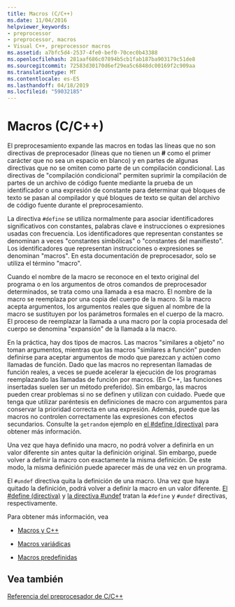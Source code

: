 ```yaml
---
title: Macros (C/C++)
ms.date: 11/04/2016
helpviewer_keywords:
- preprocessor
- preprocessor, macros
- Visual C++, preprocessor macros
ms.assetid: a7bfc5d4-2537-4fe0-bef0-70cec0b43388
ms.openlocfilehash: 281aaf686c07894b5cb1fab187ba903179c51de8
ms.sourcegitcommit: 72583d30170d6ef29ea5c6848dc00169f2c909aa
ms.translationtype: MT
ms.contentlocale: es-ES
ms.lasthandoff: 04/18/2019
ms.locfileid: "59032185"
---
```

# <a name="macros-cc"></a>Macros (C/C++)
El preprocesamiento expande las macros en todas las líneas que no son directivas de preprocesador (líneas que no tienen un **#** como el primer carácter que no sea un espacio en blanco) y en partes de algunas directivas que no se omiten como parte de un compilación condicional. Las directivas de "compilación condicional" permiten suprimir la compilación de partes de un archivo de código fuente mediante la prueba de un identificador o una expresión de constante para determinar qué bloques de texto se pasan al compilador y qué bloques de texto se quitan del archivo de código fuente durante el preprocesamiento.

La directiva `#define` se utiliza normalmente para asociar identificadores significativos con constantes, palabras clave e instrucciones o expresiones usadas con frecuencia. Los identificadores que representan constantes se denominan a veces "constantes simbólicas" o "constantes del manifiesto". Los identificadores que representan instrucciones o expresiones se denominan "macros". En esta documentación de preprocesador, solo se utiliza el término "macro".

Cuando el nombre de la macro se reconoce en el texto original del programa o en los argumentos de otros comandos de preprocesador determinados, se trata como una llamada a esa macro. El nombre de la macro se reemplaza por una copia del cuerpo de la macro. Si la macro acepta argumentos, los argumentos reales que siguen al nombre de la macro se sustituyen por los parámetros formales en el cuerpo de la macro. El proceso de reemplazar la llamada a una macro por la copia procesada del cuerpo se denomina "expansión" de la llamada a la macro.

En la práctica, hay dos tipos de macros. Las macros "similares a objeto" no toman argumentos, mientras que las macros "similares a función" pueden definirse para aceptar argumentos de modo que parezcan y actúen como llamadas de función. Dado que las macros no representan llamadas de función reales, a veces se puede acelerar la ejecución de los programas reemplazando las llamadas de función por macros. (En C++, las funciones insertadas suelen ser un método preferido). Sin embargo, las macros pueden crear problemas si no se definen y utilizan con cuidado. Puede que tenga que utilizar paréntesis en definiciones de macro con argumentos para conservar la prioridad correcta en una expresión. Además, puede que las macros no controlen correctamente las expresiones con efectos secundarios. Consulte la `getrandom` ejemplo en [el #define (directiva)](../preprocessor/hash-define-directive-c-cpp.md) para obtener más información.

Una vez que haya definido una macro, no podrá volver a definirla en un valor diferente sin antes quitar la definición original. Sin embargo, puede volver a definir la macro con exactamente la misma definición. De este modo, la misma definición puede aparecer más de una vez en un programa.

El `#undef` directiva quita la definición de una macro. Una vez que haya quitado la definición, podrá volver a definir la macro en un valor diferente. [El #define (directiva)](../preprocessor/hash-define-directive-c-cpp.md) y [la directiva #undef](../preprocessor/hash-undef-directive-c-cpp.md) tratan la `#define` y `#undef` directivas, respectivamente.

Para obtener más información, vea

- [Macros y C++](../preprocessor/macros-and-cpp.md)

- [Macros variádicas](../preprocessor/variadic-macros.md)

- [Macros predefinidas](../preprocessor/predefined-macros.md)

## <a name="see-also"></a>Vea también

[Referencia del preprocesador de C/C++](../preprocessor/c-cpp-preprocessor-reference.md)